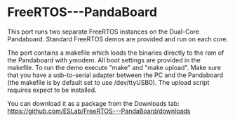 FreeRTOS---PandaBoard
=====================

This port runs two separate FreeRTOS instances on the Dual-Core Pandaboard. Standard FreeRTOS demos are provided and run on each core.

The port contains a makefile which loads the binaries directly to the ram of the Pandaboard with ymodem. All boot settings are provided in the makefile. To run the demo execute "make" and "make upload". Make sure that you have a usb-to-serial adapter between the PC and the Pandaboard (the makefile is by default set to use /dev/ttyUSB0). The upload script requires expect to be installed.

You can download it as a package from the Downloads tab: https://github.com/ESLab/FreeRTOS---PandaBoard/downloads